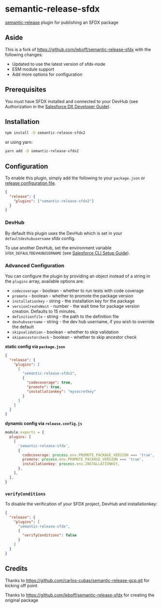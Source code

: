 # semantic-release-sfdx

[semantic-release](https://github.com/semantic-release/semantic-release) plugin for publishing an SFDX package

## Aside

This is a fork of https://github.com/leboff/semantic-release-sfdx with the following changes:

- Updated to use the latest version of sfdx-node
- ESM module support
- Add more options for configuration

## Prerequisites

You must have SFDX installed and connected to your DevHub (see Authorization in the [Salesforce DX Developer Guide](https://developer.salesforce.com/docs/atlas.en-us.sfdx_dev.meta/sfdx_dev/sfdx_dev_auth.htm)).

## Installation

```bash
npm install -D semantic-release-sfdx2
```

or using yarn:

```bash
yarn add -D semantic-release-sfdx2
```

## Configuration

To enable this plugin, simply add the following to your `package.json` or [release configuration file](https://semantic-release.gitbook.io/semantic-release/usage/configuration).

```json
{
  "release": {
    "plugins": ["semantic-release-sfdx2"]
  }
}
```

### DevHub

By default this plugin uses the DevHub which is set in your `defaultdevhubusername` sfdx config.

To use another DevHub, set the environment variable `SFDX_DEFAULTDEVHUBUSERNAME` (see [Salesforce CLI Setup Guide](https://developer.salesforce.com/docs/atlas.en-us.sfdx_setup.meta/sfdx_setup/sfdx_dev_cli_env_variables.htm)).

### Advanced Configuration

You can configure the plugin by providing an object instead of a string in the `plugins` array, available options are:

- `codecoverage` - boolean - whether to run tests with code coverage
- `promote` - boolean - whether to promote the package version
- `installationkey` - string - the installation key for the package
- `versionCreateWait` - number - the wait time for package version creation. Defaults to 15 minutes.
- `definitionfile` - string - the path to the definition file
- `devhubusername` - string - the dev hub username, if you wish to override the default
- `skipvalidation` - boolean - whether to skip validation
- `skipancestorcheck` - boolean - whether to skip ancestor check

**static config via `package.json`**

```json
{
  "release": {
    "plugins": [
      [
        "semantic-release-sfdx2",
        {
          "codecoverage": true,
          "promote": true,
          "installationkey": "mysecretkey"
        }
      ]
    ]
  }
}
```

**dynamic config via `release.config.js`**

```javascript
module.exports = {
  plugins: [
    [
      'semantic-release-sfdx',
      {
        codecoverage: process.env.PROMOTE_PACKAGE_VERSION === 'true',
        promote: process.env.PROMOTE_PACKAGE_VERSION === 'true',
        installationkey: process.env.INSTALLATIONKEY,
      },
    ],
  ],
}
```

### `verifyConditions`

To disable the verification of your SFDX project, DevHub and installationkey:

```json
{
  "release": {
    "plugins": [
      "semantic-release-sfdx",
      {
        "verifyConditions": false
      }
    ]
  }
}
```

## Credits

Thanks to https://github.com/carlos-cubas/semantic-release-gcp.git for kicking off point

Thanks to https://github.com/leboff/semantic-release-sfdx for creating the original package
